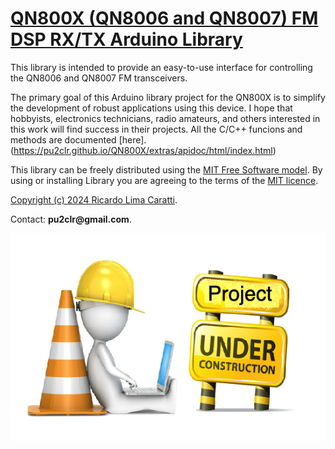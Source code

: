# [QN800X (QN8006 and QN8007) FM DSP RX/TX  Arduino Library](https://pu2clr.github.io/QN800X/)

This library is intended to provide an easy-to-use interface for controlling the QN8006 and QN8007 FM transceivers.

The primary goal of this Arduino library project for the QN800X is to simplify the development of robust applications using this device. I hope that hobbyists, electronics technicians, radio amateurs, and others interested in this work will find success in their projects. All the C/C++ funcions and methods are documented [here].(https://pu2clr.github.io/QN800X/extras/apidoc/html/index.html)


This library can be freely distributed using the [MIT Free Software model](https://github.com/pu2clr/QN800X/blob/main/LICENSE).
By using or installing Library you are agreeing to the terms of the [MIT licence](https://github.com/pu2clr/QN800X/blob/main/LICENSE).

[Copyright (c) 2024 Ricardo Lima Caratti](https://github.com/pu2clr/QN800X/blob/main/LICENSE).

Contact: __pu2clr@gmail.com__.



![UNDER CONSTRUCTION](./extras/images/under_construction.png)

